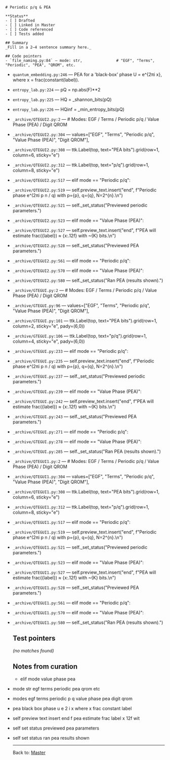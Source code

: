     # Periodic p/q & PEA

    **Status**
    - [ ] Drafted
    - [ ] Linked in Master
    - [ ] Code referenced
    - [ ] Tests added

    ## Summary
    _Fill in a 2–4 sentence summary here._

    ## Code pointers
    - `file_naming.py:84` — mode: str,               # "EGF", "Terms", "Periodic", "PEA", "QROM", etc.
- `quantum_embedding.py:246` — PEA for a 'black-box' phase U = e^{2πi x}, where x = frac(constant(label)).
- `entropy_lab.py:224` — pQ  = np.abs(F)**2
- `entropy_lab.py:225` — HQ  = _shannon_bits(pQ)
- `entropy_lab.py:226` — HQinf = _min_entropy_bits(pQ)
- `_archive/QTEGUI2.py:2` — # Modes: EGF / Terms / Periodic p/q / Value Phase (PEA) / Digit QROM
- `_archive/QTEGUI2.py:304` — values=["EGF", "Terms", "Periodic p/q", "Value Phase (PEA)", "Digit QROM"],
- `_archive/QTEGUI2.py:308` — ttk.Label(top, text="PEA bits").grid(row=1, column=6, sticky="e")
- `_archive/QTEGUI2.py:312` — ttk.Label(top, text="p/q").grid(row=1, column=8, sticky="e")
- `_archive/QTEGUI2.py:517` — elif mode == "Periodic p/q":
- `_archive/QTEGUI2.py:519` — self.preview_text.insert("end", f"Periodic phase e^(2πi p n / q) with p={p}, q={q}, N=2^{n}.\n")
- `_archive/QTEGUI2.py:521` — self._set_status("Previewed periodic parameters.")
- `_archive/QTEGUI2.py:523` — elif mode == "Value Phase (PEA)":
- `_archive/QTEGUI2.py:527` — self.preview_text.insert("end", f"PEA will estimate frac({label}) ≈ {x:.12f} with ~{K} bits.\n")
- `_archive/QTEGUI2.py:528` — self._set_status("Previewed PEA parameters.")
- `_archive/QTEGUI2.py:561` — elif mode == "Periodic p/q":
- `_archive/QTEGUI2.py:570` — elif mode == "Value Phase (PEA)":
- `_archive/QTEGUI2.py:580` — self._set_status("Ran PEA (results shown).")
- `_archive/GTEGUI.py:2` — # Modes: EGF / Terms / Periodic p/q / Value Phase (PEA) / Digit QROM
- `_archive/GTEGUI.py:96` — values=["EGF", "Terms", "Periodic p/q", "Value Phase (PEA)", "Digit QROM"],
- `_archive/GTEGUI.py:101` — ttk.Label(top, text="PEA bits").grid(row=1, column=2, sticky="e", pady=(6,0))
- `_archive/GTEGUI.py:106` — ttk.Label(top, text="p/q").grid(row=1, column=4, sticky="e", pady=(6,0))
- `_archive/GTEGUI.py:233` — elif mode == "Periodic p/q":
- `_archive/GTEGUI.py:235` — self.preview_text.insert("end", f"Periodic phase e^(2πi p n / q) with p={p}, q={q}, N=2^{n}.\n")
- `_archive/GTEGUI.py:237` — self._set_status("Previewed periodic parameters.")
- `_archive/GTEGUI.py:239` — elif mode == "Value Phase (PEA)":
- `_archive/GTEGUI.py:242` — self.preview_text.insert("end", f"PEA will estimate frac({label}) ≈ {x:.12f} with ~{K} bits.\n")
- `_archive/GTEGUI.py:243` — self._set_status("Previewed PEA parameters.")
- `_archive/GTEGUI.py:271` — elif mode == "Periodic p/q":
- `_archive/GTEGUI.py:278` — elif mode == "Value Phase (PEA)":
- `_archive/GTEGUI.py:285` — self._set_status("Ran PEA (results shown).")
- `_archive/QTEGUI1.py:2` — # Modes: EGF / Terms / Periodic p/q / Value Phase (PEA) / Digit QROM
- `_archive/QTEGUI1.py:304` — values=["EGF", "Terms", "Periodic p/q", "Value Phase (PEA)", "Digit QROM"],
- `_archive/QTEGUI1.py:308` — ttk.Label(top, text="PEA bits").grid(row=1, column=6, sticky="e")
- `_archive/QTEGUI1.py:312` — ttk.Label(top, text="p/q").grid(row=1, column=8, sticky="e")
- `_archive/QTEGUI1.py:517` — elif mode == "Periodic p/q":
- `_archive/QTEGUI1.py:519` — self.preview_text.insert("end", f"Periodic phase e^(2πi p n / q) with p={p}, q={q}, N=2^{n}.\n")
- `_archive/QTEGUI1.py:521` — self._set_status("Previewed periodic parameters.")
- `_archive/QTEGUI1.py:523` — elif mode == "Value Phase (PEA)":
- `_archive/QTEGUI1.py:527` — self.preview_text.insert("end", f"PEA will estimate frac({label}) ≈ {x:.12f} with ~{K} bits.\n")
- `_archive/QTEGUI1.py:528` — self._set_status("Previewed PEA parameters.")
- `_archive/QTEGUI1.py:561` — elif mode == "Periodic p/q":
- `_archive/QTEGUI1.py:570` — elif mode == "Value Phase (PEA)":
- `_archive/QTEGUI1.py:580` — self._set_status("Ran PEA (results shown).")

    ## Test pointers
    _(no matches found)_

    ## Notes from curation
    - elif mode value phase pea
- mode str egf terms periodic pea qrom etc
- modes egf terms periodic p q value phase pea digit qrom
- pea black box phase u e 2 i x where x frac constant label
- self preview text insert end f pea estimate frac label x 12f wit
- self set status previewed pea parameters
- self set status ran pea results shown

    ---
    Back to: [Master](QTEGUI_MASTER.md)
